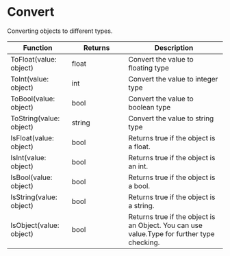 # Convert

Converting objects to different types.

<table><thead><tr><th>Function</th><th width="116.33333333333331">Returns</th><th>Description</th></tr></thead><tbody><tr><td>ToFloat(value: object)</td><td>float</td><td>Convert the value to floating type</td></tr><tr><td>ToInt(value: object)</td><td>int</td><td>Convert the value to integer type</td></tr><tr><td>ToBool(value: object)</td><td>bool</td><td>Convert the value to boolean type</td></tr><tr><td>ToString(value: object)</td><td>string</td><td>Convert the value to string type</td></tr><tr><td>IsFloat(value: object)</td><td>bool</td><td>Returns true if the object is a float.</td></tr><tr><td>IsInt(value: object)</td><td>bool</td><td>Returns true if the object is an int.</td></tr><tr><td>IsBool(value: object)</td><td>bool</td><td>Returns true if the object is a bool.</td></tr><tr><td>IsString(value: object)</td><td>bool</td><td>Returns true if the object is a string.</td></tr><tr><td>IsObject(value: object)</td><td>bool</td><td>Returns true if the object is an Object. You can use value.Type for further type checking.</td></tr></tbody></table>
